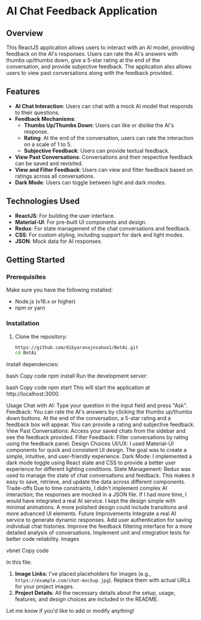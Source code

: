 # AI Chat Feedback Application

## Overview

This ReactJS application allows users to interact with an AI model, providing feedback on the AI's responses. Users can rate the AI's answers with thumbs up/thumbs down, give a 5-star rating at the end of the conversation, and provide subjective feedback. The application also allows users to view past conversations along with the feedback provided.

## Features

- **AI Chat Interaction**: Users can chat with a mock AI model that responds to their questions.
- **Feedback Mechanisms**:
  - **Thumbs Up/Thumbs Down**: Users can like or dislike the AI's response.
  - **Rating**: At the end of the conversation, users can rate the interaction on a scale of 1 to 5.
  - **Subjective Feedback**: Users can provide textual feedback.
- **View Past Conversations**: Conversations and their respective feedback can be saved and revisited.
- **View and Filter Feedback**: Users can view and filter feedback based on ratings across all conversations.
- **Dark Mode**: Users can toggle between light and dark modes.

## Technologies Used

- **ReactJS**: For building the user interface.
- **Material-UI**: For pre-built UI components and design.
- **Redux**: For state management of the chat conversations and feedback.
- **CSS**: For custom styling, including support for dark and light modes.
- **JSON**: Mock data for AI responses.

## Getting Started

### Prerequisites

Make sure you have the following installed:

- Node.js (v16.x or higher)
- npm or yarn

### Installation

1. Clone the repository:
   ```bash
   https://github.com/dibyaranajnsahoo1/BotAi.git
   cd BotAi
Install dependencies:

bash
Copy code
npm install
Run the development server:

bash
Copy code
npm start
This will start the application at http://localhost:3000.

Usage
Chat with AI: Type your question in the input field and press "Ask".
Feedback:
You can rate the AI's answers by clicking the thumbs up/thumbs down buttons.
At the end of the conversation, a 5-star rating and a feedback box will appear. You can provide a rating and subjective feedback.
View Past Conversations: Access your saved chats from the sidebar and see the feedback provided.
Filter Feedback: Filter conversations by rating using the feedback panel.
Design Choices
UI/UX: I used Material-UI components for quick and consistent UI design. The goal was to create a simple, intuitive, and user-friendly experience.
Dark Mode: I implemented a dark mode toggle using React state and CSS to provide a better user experience for different lighting conditions.
State Management: Redux was used to manage the state of chat conversations and feedback. This makes it easy to save, retrieve, and update the data across different components.
Trade-offs
Due to time constraints, I didn't implement complex AI interaction; the responses are mocked in a JSON file. If I had more time, I would have integrated a real AI service.
I kept the design simple with minimal animations. A more polished design could include transitions and more advanced UI elements.
Future Improvements
Integrate a real AI service to generate dynamic responses.
Add user authentication for saving individual chat histories.
Improve the feedback filtering interface for a more detailed analysis of conversations.
Implement unit and integration tests for better code reliability.
Images


vbnet
Copy code

In this file:

1. **Image Links**: I've placed placeholders for images (e.g., `https://example.com/chat-mockup.jpg`). Replace them with actual URLs for your project images.
2. **Project Details**: All the necessary details about the setup, usage, features, and design choices are included in the README.

Let me know if you'd like to add or modify anything!
